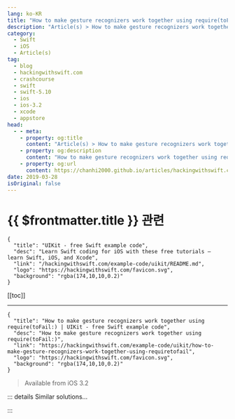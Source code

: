 ```yaml
---
lang: ko-KR
title: "How to make gesture recognizers work together using require(toFail:)"
description: "Article(s) > How to make gesture recognizers work together using require(toFail:)"
category:
  - Swift
  - iOS
  - Article(s)
tag: 
  - blog
  - hackingwithswift.com
  - crashcourse
  - swift
  - swift-5.10
  - ios
  - ios-3.2
  - xcode
  - appstore
head:
  - - meta:
    - property: og:title
      content: "Article(s) > How to make gesture recognizers work together using require(toFail:)"
    - property: og:description
      content: "How to make gesture recognizers work together using require(toFail:)"
    - property: og:url
      content: https://chanhi2000.github.io/articles/hackingwithswift.com/example-code/uikit/how-to-make-gesture-recognizers-work-together-using-requiretofail.html
date: 2019-03-28
isOriginal: false
---
```


# {{ $frontmatter.title }} 관련

```component VPCard
{
  "title": "UIKit - free Swift example code",
  "desc": "Learn Swift coding for iOS with these free tutorials – learn Swift, iOS, and Xcode",
  "link": "/hackingwithswift.com/example-code/uikit/README.md",
  "logo": "https://hackingwithswift.com/favicon.svg",
  "background": "rgba(174,10,10,0.2)"
}
```

[[toc]]

---

```component VPCard
{
  "title": "How to make gesture recognizers work together using require(toFail:) | UIKit - free Swift example code",
  "desc": "How to make gesture recognizers work together using require(toFail:)",
  "link": "https://hackingwithswift.com/example-code/uikit/how-to-make-gesture-recognizers-work-together-using-requiretofail",
  "logo": "https://hackingwithswift.com/favicon.svg",
  "background": "rgba(174,10,10,0.2)"
}
```

> Available from iOS 3.2

<!-- TODO: 작성 -->

<!--
It’s common to have multiple gesture recognizers attached to a single view, all doing different things depending on the user’s taps on your screen. By default, iOS lets them fight for control, but usually you want to execute them in some sort of particular order: one gesture should only be matched if another failed. 

For example, here are two gesture recognizers that exist on the same view:

```swift
let swipe = UISwipeGestureRecognizer(target: self, action: #selector(executeSwipe))
let tap = UITapGestureRecognizer(target: self, action: #selector(executeTap))

view.addGestureRecognizer(swipe)
view.addGestureRecognizer(tap)
```

A swipe gesture is a tap followed by a linear movement, whereas a tap is just a tap – we need to make sure the swipe gesture has definitely not been recognizer before the tap gesture is checked.

iOS often does a fairly good job of this, but there’s no need to leave it up to chance: if you call `require(toFail:)` on the tap gesture recognizer, passing in the swipe recognizer, iOS will definitely make sure they don’t compete:

```swift
tap.require(toFail: swipe)
```

-->

::: details Similar solutions…

<!--
/quick-start/swiftui/how-to-add-a-gesture-recognizer-to-a-view">How to add a gesture recognizer to a view 
/quick-start/swiftui/how-to-force-one-gesture-to-recognize-before-another-using-highprioritygesture">How to force one gesture to recognize before another using highPriorityGesture() 
/quick-start/swiftui/how-to-create-gesture-chains-using-sequencedbefore">How to create gesture chains using sequenced(before:) 
/quick-start/swiftui/how-to-combine-text-views-together">How to combine text views together 
/example-code/uikit/how-to-detect-a-double-tap-gesture">How to detect a double tap gesture</a>
-->

:::

